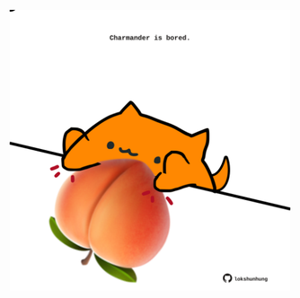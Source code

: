 <!-- built at 28/11/2022, 18:01:06 UTC -->
<p align="center">
  <img width="500" height="500" src="./ReadmeImage.svg">
</p>

